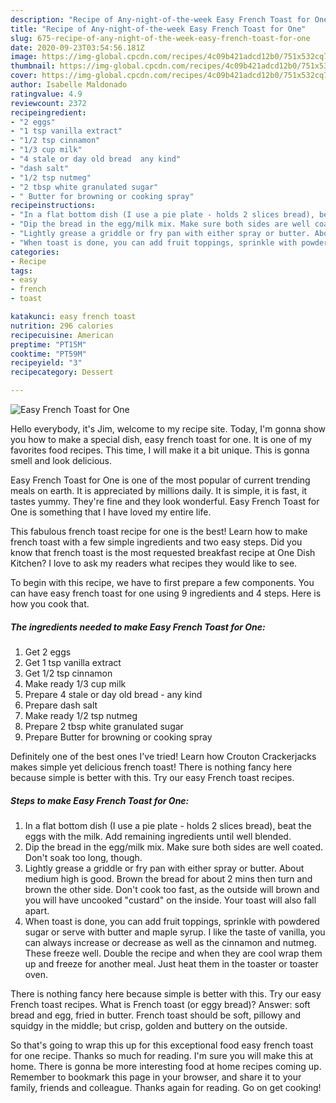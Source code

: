 ```yaml
---
description: "Recipe of Any-night-of-the-week Easy French Toast for One"
title: "Recipe of Any-night-of-the-week Easy French Toast for One"
slug: 675-recipe-of-any-night-of-the-week-easy-french-toast-for-one
date: 2020-09-23T03:54:56.181Z
image: https://img-global.cpcdn.com/recipes/4c09b421adcd12b0/751x532cq70/easy-french-toast-for-one-recipe-main-photo.jpg
thumbnail: https://img-global.cpcdn.com/recipes/4c09b421adcd12b0/751x532cq70/easy-french-toast-for-one-recipe-main-photo.jpg
cover: https://img-global.cpcdn.com/recipes/4c09b421adcd12b0/751x532cq70/easy-french-toast-for-one-recipe-main-photo.jpg
author: Isabelle Maldonado
ratingvalue: 4.9
reviewcount: 2372
recipeingredient:
- "2 eggs"
- "1 tsp vanilla extract"
- "1/2 tsp cinnamon"
- "1/3 cup milk"
- "4 stale or day old bread  any kind"
- "dash salt"
- "1/2 tsp nutmeg"
- "2 tbsp white granulated sugar"
- " Butter for browning or cooking spray"
recipeinstructions:
- "In a flat bottom dish (I use a pie plate - holds 2 slices bread), beat the eggs with the milk. Add remaining ingredients until well blended."
- "Dip the bread in the egg/milk mix. Make sure both sides are well coated. Don&#39;t soak too long, though."
- "Lightly grease a griddle or fry pan with either spray or butter. About medium high is good. Brown the bread for about 2 mins then turn and brown the other side. Don&#39;t cook too fast, as the outside will brown and you will have uncooked &#34;custard&#34; on the inside. Your toast will also fall apart."
- "When toast is done, you can add fruit toppings, sprinkle with powdered sugar or serve with butter and maple syrup. I like the taste of vanilla, you can always increase or decrease as well as the cinnamon and nutmeg. These freeze well. Double the recipe and when they are cool wrap them up and freeze for another meal. Just heat them in the toaster or toaster oven."
categories:
- Recipe
tags:
- easy
- french
- toast

katakunci: easy french toast 
nutrition: 296 calories
recipecuisine: American
preptime: "PT15M"
cooktime: "PT59M"
recipeyield: "3"
recipecategory: Dessert

---
```



![Easy French Toast for One](https://img-global.cpcdn.com/recipes/4c09b421adcd12b0/751x532cq70/easy-french-toast-for-one-recipe-main-photo.jpg)

Hello everybody, it's Jim, welcome to my recipe site. Today, I'm gonna show you how to make a special dish, easy french toast for one. It is one of my favorites food recipes. This time, I will make it a bit unique. This is gonna smell and look delicious.

Easy French Toast for One is one of the most popular of current trending meals on earth. It is appreciated by millions daily. It is simple, it is fast, it tastes yummy. They're fine and they look wonderful. Easy French Toast for One is something that I have loved my entire life.

This fabulous french toast recipe for one is the best! Learn how to make french toast with a few simple ingredients and two easy steps. Did you know that french toast is the most requested breakfast recipe at One Dish Kitchen? I love to ask my readers what recipes they would like to see.


To begin with this recipe, we have to first prepare a few components. You can have easy french toast for one using 9 ingredients and 4 steps. Here is how you cook that.

<!--inarticleads1-->

##### The ingredients needed to make Easy French Toast for One:

1. Get 2 eggs
1. Get 1 tsp vanilla extract
1. Get 1/2 tsp cinnamon
1. Make ready 1/3 cup milk
1. Prepare 4 stale or day old bread - any kind
1. Prepare dash salt
1. Make ready 1/2 tsp nutmeg
1. Prepare 2 tbsp white granulated sugar
1. Prepare  Butter for browning or cooking spray


Definitely one of the best ones I&#39;ve tried! Learn how Crouton Crackerjacks makes simple yet delicious french toast! There is nothing fancy here because simple is better with this. Try our easy French toast recipes. 

<!--inarticleads2-->

##### Steps to make Easy French Toast for One:

1. In a flat bottom dish (I use a pie plate - holds 2 slices bread), beat the eggs with the milk. Add remaining ingredients until well blended.
1. Dip the bread in the egg/milk mix. Make sure both sides are well coated. Don&#39;t soak too long, though.
1. Lightly grease a griddle or fry pan with either spray or butter. About medium high is good. Brown the bread for about 2 mins then turn and brown the other side. Don&#39;t cook too fast, as the outside will brown and you will have uncooked &#34;custard&#34; on the inside. Your toast will also fall apart.
1. When toast is done, you can add fruit toppings, sprinkle with powdered sugar or serve with butter and maple syrup. I like the taste of vanilla, you can always increase or decrease as well as the cinnamon and nutmeg. These freeze well. Double the recipe and when they are cool wrap them up and freeze for another meal. Just heat them in the toaster or toaster oven.


There is nothing fancy here because simple is better with this. Try our easy French toast recipes. What is French toast (or eggy bread)? Answer: soft bread and egg, fried in butter. French toast should be soft, pillowy and squidgy in the middle; but crisp, golden and buttery on the outside. 

So that's going to wrap this up for this exceptional food easy french toast for one recipe. Thanks so much for reading. I'm sure you will make this at home. There is gonna be more interesting food at home recipes coming up. Remember to bookmark this page in your browser, and share it to your family, friends and colleague. Thanks again for reading. Go on get cooking!
